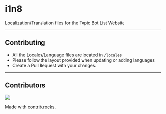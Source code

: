 # i1n8
Localization/Translation files for the Topic Bot List Website

---

## Contributing
- All the Locales/Language files are located in `/locales`
- Please follow the layout provided when updating or adding languages
- Create a Pull Request with your changes.

---

## Contributors
<a href="https://github.com/TopicBotList/i1n8/graphs/contributors">
  <img src="https://contrib.rocks/image?repo=TopicBotList/i1n8" />
</a>

Made with [contrib.rocks](https://contrib.rocks).
